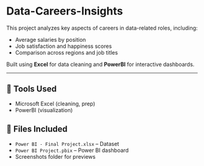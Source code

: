 # Data-Careers-Insights

This project analyzes key aspects of careers in data-related roles, including:

- Average salaries by position
- Job satisfaction and happiness scores
- Comparison across regions and job titles

Built using **Excel** for data cleaning and **PowerBI** for interactive dashboards.

---

## 🚀 Tools Used
- Microsoft Excel (cleaning, prep)
- PowerBI (visualization)

## 📂 Files Included
- `Power BI - Final Project.xlsx` – Dataset
- `Power BI Project.pbix` – Power BI dashboard
- Screenshots folder for previews
